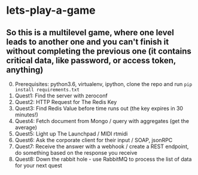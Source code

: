 # lets-play-a-game

## So this is a multilevel game, where one level leads to another one and you can't finish it without completing the previous one (it contains critical data, like password, or access token, anything)

0. Prerequisites: python3.6, virtualenv, ipython, clone the repo and run `pip install requirements.txt`
1. Quest1: Find the server with zeroconf
2. Quest2: HTTP Request for The Redis Key
3. Quest3: Find Redis Value before time runs out (the key expires in 30 minutes!)
4. Quest4: Fetch document from Mongo / query with aggregates (get the average)
5. Quest5: Light up The Launchpad / MIDI rtmidi
6. Quest6: Ask the corporate client for their input / SOAP, jsonRPC
7. Quest7: Receive the answer with a webhook / create a REST endpoint, do something based on the response you receive
8. Quest8: Down the rabbit hole - use RabbitMQ to process the list of data for your next quest
